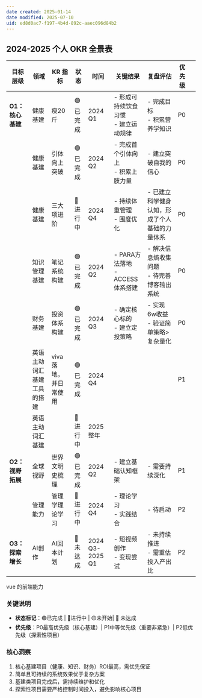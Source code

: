 ```yaml
---
date created: 2025-01-14
date modified: 2025-07-10
uid: ed8d0ac7-f197-4b4d-892c-aaec096d84b2
---
```

## 2024-2025 个人 OKR 全景表

| 目标层级        | 领域            | KR 指标         | 状态     | 时间              | 关键结果                       | 复盘评估                       | 优先级 |     |
| ----------- | ------------- | ------------- | ------ | --------------- | -------------------------- | -------------------------- | --- | --- |
| **O1：核心基建** | 健康基建          | 瘦20斤          | 🟢已完成  | 2024 Q1         | - 形成可持续饮食习惯<br>- 建立运动规律    | - 完成目标<br>- 积累营养学知识        | P0  |     |
|             | 健康基建          | 引体向上突破        | 🟢已完成  | 2024 Q2         | - 完成首个引体向上<br>- 积累上肢力量     | - 建立突破自我的信心                | P0  |     |
|             | 健康基建          | 三大项进阶         | 🔵进行中  | 2024 Q4         | - 持续体重管理<br>- 围度优化         | - 已建立科学健身认知，形成了个人基础的力量体系   | P0  |     |
|             | 知识管理基建        | 笔记系统构建        | 🟢已完成  | 2024 Q2         | - PARA方法落地<br>- ACCESS体系搭建 | - 解决信息熵收集问题<br>- 待完善博客输出系统 | P0  |     |
|             | 财务基建          | 投资体系构建        | 🟢已完成  | 2024 Q3         | - 确定核心标的<br>- 建立定投策略       | - 实现6w收益<br>- 验证简单策略>复杂量化  | P0  |     |
|             | 英语主动词汇基建工具的搭建 | viva 落地，并日常使用 | 🟢已完成  | 2024 Q4         |                            |                            | P1  |     |
|             | 英语主动词汇基建      |               | 🔵进行中  | 2025 整年         |                            |                            |     |     |
| **O2：视野拓展** | 全球视野          | 世界文明史梳理       | 🟢已完成  | 2024 Q2         | - 建立基础认知框架                 | - 需要持续深化                   | P1  |     |
|             | 管理能力          | 管理学理论学习       | 🔵进行中  | 2024 Q4         | - 理论学习<br>- 实践结合           | - 待启动                      | P2  |     |
| **O3：探索增长** | AI创作          | AI回本计划        | 🔴 未达成 | 2024 Q3-2025 Q1 | - 短视频创作<br>- 变现尝试          | - 未持续推进<br>- 需重估投入产出比      | P2  |     |

vue 的前端能力

### 关键说明

- **状态标记**：🟢已完成 | 🔵进行中 | 🟡未开始| 🔴 未达成
- **优先级**：P0最高优先级（核心基建）| P1中等优先级（重要非紧急）| P2低优先级（探索性项目）

### 核心洞察

1. 核心基建项目（健康、知识、财务）ROI最高，需优先保证
2. 简单且可持续的系统效果优于复杂方案
3. 基建类项目完成后，需持续维护和优化
4. 探索性项目需要严格控制时间投入，避免影响核心项目

